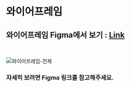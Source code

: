 <br>

# 와이어프레임

## 와이어프레임 Figma에서 보기 : [Link](https://www.figma.com/file/hMoXGQE13njri05xl1hfGT/tupli---%EC%99%80%EC%9D%B4%EC%96%B4%ED%94%84%EB%A0%88%EC%9E%84?node-id=0%3A1)

<br>

![와이어프레임-전체](https://user-images.githubusercontent.com/55949647/154118095-f27382f8-4796-4fb2-a479-94a63d0a4afa.png)

### 자세히 보려면 Figma 링크를 참고해주세요.

